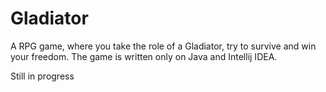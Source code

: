 # Gladiator
A RPG game, where you take the role of a Gladiator, try to survive and win your freedom. The game is written only on Java and Intellij IDEA.

Still in progress
